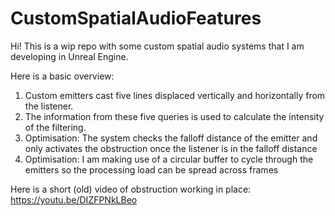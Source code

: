 # CustomSpatialAudioFeatures
Hi! This is a wip repo with some custom spatial audio systems that I am developing in Unreal Engine. 

Here is a basic overview: 
1. Custom emitters cast five lines displaced vertically and horizontally from the listener.
2. The information from these five queries is used to calculate the intensity of the filtering.
3. Optimisation: The system checks the falloff distance of the emitter and only activates the obstruction once the listener is in the falloff distance
4. Optimisation: I am making use of a circular buffer to cycle through the emitters so the processing load can be spread across frames

Here is a short (old) video of obstruction working in place: https://youtu.be/DIZFPNkLBeo 
